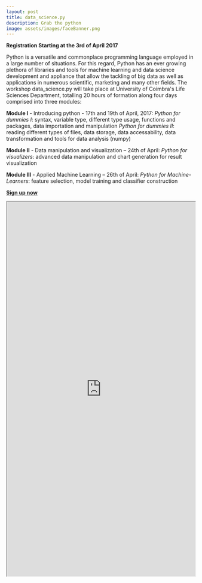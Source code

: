 ```yaml
---
layout: post
title: data_science.py
description: Grab the python
image: assets/images/faceBanner.png
---
```

**Registration Starting at the 3rd of April 2017**

Python is a versatile and commonplace programming language employed in a large number of situations. For this regard, Python has an ever growing plethora of libraries and tools for machine learning and data science development and appliance that allow the tackling of big data as well as applications in numerous scientific, marketing and many other fields.
The workshop data_science.py will take place at University of Coimbra's Life Sciences Department, totalling 20 hours of formation along four days comprised into three modules:

**Module I** - Introducing python - 17th and 19th of April, 2017:
	*Python for dummies I*: syntax, variable type, different type usage, functions and packages, data importation and manipulation
	*Python for dummies II*: reading different types of files, data storage, data accessability, data transformation and tools for data analysis (numpy)

**Module II** - Data manipulation and visualization – 24th of April:
	*Python for visualizers*: advanced data manipulation and chart generation for result visualization

**Module III** - Applied Machine Learning – 26th of April:
	*Python for Machine-Learners*: feature selection, model training and classifier construction

[**Sign up now**](https://docs.google.com/forms/d/e/1FAIpQLSfhSTvefgeWIO1msc9mSWPBYRORGUMzNuIXfcekiPlzjIJWHA/viewform?c=0&w=1)
<meta http-equiv="X-FRAME-OPTIONS" content="ALLOW">
<iframe title='data_science.py' src="https://docs.google.com/forms/d/e/1FAIpQLSfhSTvefgeWIO1msc9mSWPBYRORGUMzNuIXfcekiPlzjIJWHA/viewform?c=0&w=1" height="1000px" width="100%"></iframe>


